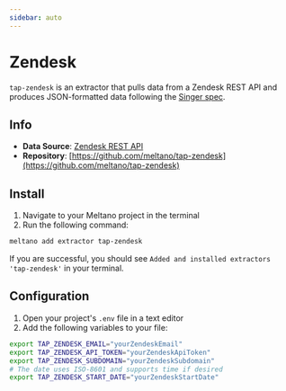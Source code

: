 ```yaml
---
sidebar: auto
---
```


# Zendesk

`tap-zendesk` is an extractor that pulls data from a Zendesk REST API and produces JSON-formatted data following the [Singer spec](https://github.com/singer-io/getting-started/blob/master/SPEC.md).

## Info

- **Data Source**: [Zendesk REST API](https://developer.zendesk.com/rest_api)
- **Repository**: [https://github.com/meltano/tap-zendesk](https://github.com/meltano/tap-zendesk)

## Install

1. Navigate to your Meltano project in the terminal
2. Run the following command:

```bash
meltano add extractor tap-zendesk
```

If you are successful, you should see `Added and installed extractors 'tap-zendesk'` in your terminal.

## Configuration

1. Open your project's `.env` file in a text editor
1. Add the following variables to your file:

```bash
export TAP_ZENDESK_EMAIL="yourZendeskEmail"
export TAP_ZENDESK_API_TOKEN="yourZendeskApiToken"
export TAP_ZENDESK_SUBDOMAIN="yourZendeskSubdomain"
# The date uses ISO-8601 and supports time if desired
export TAP_ZENDESK_START_DATE="yourZendeskStartDate"
```
